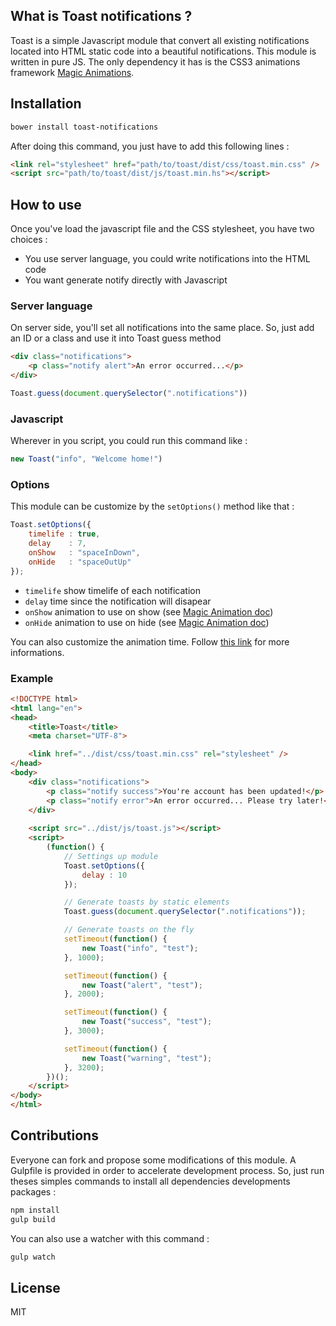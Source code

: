 ## What is Toast notifications ?

Toast is a simple Javascript module that convert all existing notifications
located into HTML static code into a beautiful notifications. This module is
written in pure JS. The only dependency it has is the CSS3 animations framework
[Magic Animations](http://www.minimamente.com/example/magic_animations/).

## Installation

```bash
bower install toast-notifications
```

After doing this command, you just have to add this following lines :

```html
<link rel="stylesheet" href="path/to/toast/dist/css/toast.min.css" />
<script src="path/to/toast/dist/js/toast.min.hs"></script>
```

## How to use

Once you've load the javascript file and the CSS stylesheet, you have two
choices :

- You use server language, you could write notifications into the HTML code
- You want generate notify directly with Javascript

### Server language

On server side, you'll set all notifications into the same place. So, just add
an ID or a class and use it into Toast guess method

```html
<div class="notifications">
	<p class="notify alert">An error occurred...</p>
</div>
 ```
```javascript
Toast.guess(document.querySelector(".notifications"))
```

### Javascript

Wherever in you script, you could run this command like :

```javascript
new Toast("info", "Welcome home!")
```

### Options

This module can be customize by the `setOptions()` method like that :

```javascript
Toast.setOptions({
	timelife : true,
	delay    : 7,
	onShow   : "spaceInDown",
	onHide   : "spaceOutUp"
});
```

- `timelife` show timelife of each notification
- `delay` time since the notification will disapear
- `onShow` animation to use on show (see [Magic Animation
  doc](http://www.minimamente.com/example/magic_animations/))
- `onHide` animation to use on hide (see [Magic Animation
  doc](http://www.minimamente.com/example/magic_animations/))

You can also customize the animation time. Follow [this
link](https://github.com/miniMAC/magic) for more informations.

### Example

```html
<!DOCTYPE html>
<html lang="en">
<head>
	<title>Toast</title>
	<meta charset="UTF-8">

	<link href="../dist/css/toast.min.css" rel="stylesheet" />
</head>
<body>
	<div class="notifications">
		<p class="notify success">You're account has been updated!</p>
		<p class="notify error">An error occurred... Please try later!</p>
	</div>
	
	<script src="../dist/js/toast.js"></script>
	<script>
		(function() {
			// Settings up module
			Toast.setOptions({
				delay : 10
			});

			// Generate toasts by static elements
			Toast.guess(document.querySelector(".notifications"));

			// Generate toasts on the fly
			setTimeout(function() {
				new Toast("info", "test");
			}, 1000);

			setTimeout(function() {
				new Toast("alert", "test");
			}, 2000);

			setTimeout(function() {
				new Toast("success", "test");
			}, 3000);

			setTimeout(function() {
				new Toast("warning", "test");
			}, 3200);
		})();
	</script>
</body>
</html>
```

## Contributions

Everyone can fork and propose some modifications of this module.
A Gulpfile is provided in order to accelerate development process. So, just run
theses simples commands to install all dependencies developments packages :

```bash
npm install
gulp build
```

You can also use a watcher with this command :

```bash
gulp watch
```

## License

MIT
